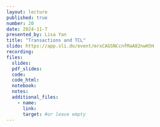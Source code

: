 ```yaml
---
layout: lecture
published: true
number: 20
date: 2024-11-7
presented_by: Lisa Yan
title: "Transactions and TCL"
slido: https://app.sli.do/event/mrxCAGSNCcnfMaA82nwH5H
recording:
files:
  slides:
  pdf_slides:
  code:
  code_html:
  notebook:
  notes:
  additional_files:
    - name:
      link:
      target: #or leave empty
---
```


